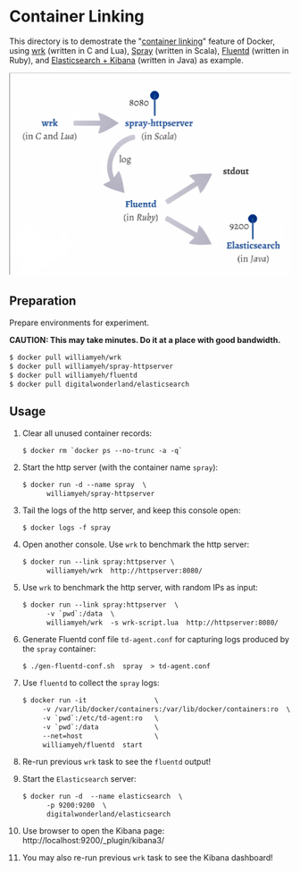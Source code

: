 # Container Linking


This directory is to demostrate the "[container linking](https://docs.docker.com/userguide/dockerlinks/)" feature of Docker, using [wrk](https://github.com/William-Yeh/docker-wrk) (written in C and Lua), [Spray](https://github.com/William-Yeh/Docker-Spray-HttpServer) (written in Scala), [Fluentd](https://github.com/William-Yeh/docker-fluentd) (written in Ruby), and [Elasticsearch + Kibana](http://www.elasticsearch.org/overview/kibana/) (written in Java) as example.

![Overview of the demo](./flows.png "Overview of the demo")



## Preparation

Prepare environments for experiment.

**CAUTION: This may take minutes. Do it at a place with good bandwidth.**

  ```
  $ docker pull williamyeh/wrk
  $ docker pull williamyeh/spray-httpserver
  $ docker pull williamyeh/fluentd
  $ docker pull digitalwonderland/elasticsearch
  ```


## Usage

1. Clear all unused container records:

   ```
   $ docker rm `docker ps --no-trunc -a -q`
   ```


2. Start the http server (with the container name `spray`):

   ```
   $ docker run -d --name spray  \
         williamyeh/spray-httpserver
   ```

3. Tail the logs of the http server, and keep this console open:

   ```
   $ docker logs -f spray
   ```

4. Open another console.  Use `wrk` to benchmark the http server:

   ```
   $ docker run --link spray:httpserver \
         williamyeh/wrk  http://httpserver:8080/
   ```


5. Use `wrk` to benchmark the http server, with random IPs as input:

   ```
   $ docker run --link spray:httpserver  \
         -v `pwd`:/data  \
         williamyeh/wrk  -s wrk-script.lua  http://httpserver:8080/
   ```


6. Generate Fluentd conf file `td-agent.conf` for capturing logs produced by the `spray` container:

   ```
   $ ./gen-fluentd-conf.sh  spray  > td-agent.conf
   ```


7. Use `fluentd` to collect the `spray` logs:

   ```
   $ docker run -it                 \
        -v /var/lib/docker/containers:/var/lib/docker/containers:ro  \
        -v `pwd`:/etc/td-agent:ro   \
        -v `pwd`:/data              \
        --net=host                  \
        williamyeh/fluentd  start
   ```


8. Re-run previous `wrk` task to see the `fluentd` output!


9. Start the `Elasticsearch` server:

   ```
   $ docker run -d  --name elasticsearch  \
         -p 9200:9200  \
         digitalwonderland/elasticsearch
   ```


10. Use browser to open the Kibana page:
    http://localhost:9200/_plugin/kibana3/


11. You may also re-run previous `wrk` task to see the Kibana dashboard!
